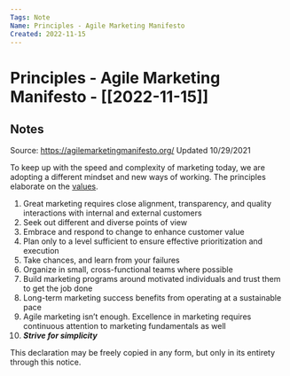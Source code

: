 ```yaml
---
Tags: Note
Name: Principles - Agile Marketing Manifesto
Created: 2022-11-15
---
```

# Principles - Agile Marketing Manifesto - [[2022-11-15]]
## Notes
Source: https://agilemarketingmanifesto.org/
Updated 10/29/2021


To keep up with the speed and complexity of marketing today, we are adopting a different mindset and new ways of working. The principles elaborate on the [values](https://agilemarketingmanifesto.org/values/).

1.  Great marketing requires close alignment, transparency, and quality interactions with internal and external customers
2.  Seek out different and diverse points of view
3.  Embrace and respond to change to enhance customer value
4.  Plan only to a level sufficient to ensure effective prioritization and execution
5.  Take chances, and learn from your failures
6.  Organize in small, cross-functional teams where possible
7.  Build marketing programs around motivated individuals and trust them to get the job done
8.  Long-term marketing success benefits from operating at a sustainable pace
9.  Agile marketing isn’t enough. Excellence in marketing requires continuous attention to marketing fundamentals as well
10.  _**Strive for simplicity**_

This declaration may be freely copied in any form, but only in its entirety through this notice.